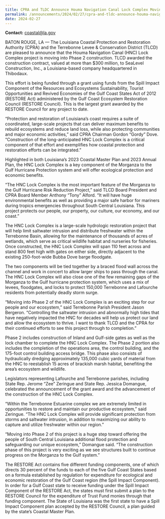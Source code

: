```yaml
---
title: CPRA and TLDC Announce Houma Navigation Canal Lock Complex Moving to Phase 2 Construction
permalink: /announcements/2024/02/27/cpra-and-tldc-announce-houma-navigation-canal-lock-complex-moving-phase-2/
date: 2024-02-27
---
```


**Contact:** coastal@la.gov

BATON ROUGE, LA — The Louisiana Coastal Protection and Restoration Authority (CPRA) and the Terrebonne Levee & Conservation District (TLCD) are pleased to announce that the Houma Navigation Canal (HNC) Lock Complex project is moving into Phase 2 construction. TLCD awarded the construction contract, valued at more than $300 million, to SeaLevel Construction, Inc., a Louisiana-based company headquartered in Thibodaux.

This effort is being funded through a grant using funds from the Spill Impact Component of the Resources and Ecosystems Sustainability, Tourist Opportunities and Revived Economies of the Gulf Coast States Act of 2012 (RESTORE Act) administered by the Gulf Coast Ecosystem Restoration Council (RESTORE Council). This is the largest grant awarded by the RESTORE Council for any project to date.

“Protection and restoration of Louisiana’s coast requires a suite of coordinated, large-scale projects that can deliver maximum benefits to rebuild ecosystems and reduce land loss, while also protecting communities and major economic activities,” said CPRA Chairman Gordon “Gordy” Dove. “Construction of the long-anticipated HNC Lock Complex is a critical component of that effort and exemplifies how coastal protection and restoration efforts can be integrated.”

Highlighted in both Louisiana’s 2023 Coastal Master Plan and 2023 Annual Plan, the HNC Lock Complex is a key component of the Morganza to the Gulf Hurricane Protection system and will offer ecological protection and economic benefits.

“The HNC Lock Complex is the most important feature of the Morganza to the Gulf Hurricane Risk Reduction Project,” said TLCD Board President and CPRA Board Member Anthony “Tony” Alford. “It will have huge environmental benefits as well as providing a major safe harbor for mariners during tropics emergencies throughout South Central Louisiana. This project protects our people, our property, our culture, our economy, and our coast.”

The HNC Lock Complex is a large-scale hydrologic restoration project that will help limit saltwater intrusion and distribute freshwater within the Terrebonne Basin, allowing for the maintenance of thousands of acres of wetlands, which serve as critical wildlife habitat and nurseries for fisheries. Once constructed, the HNC Lock Complex will span 110 feet across and stand 800 feet high with gates on either side, directly adjacent to the existing 250-foot-wide Bubba Dove barge floodgate.

The two components will be tied together by a braced flood wall across the channel and work in concert to allow larger ships to pass through the canal. The HNC Lock Complex will also close one of the few remaining gaps of the Morganza to the Gulf hurricane protection system, which uses a mix of levees, floodgates, and locks to protect 150,000 Terrebonne and Lafourche residents from potentially deadly storm surge.

“Moving into Phase 2 of the HNC Lock Complex is an exciting step for our people and our ecosystem,” said Terrebonne Parish President Jason Bergeron. “Controlling the saltwater intrusion and abnormally high tides that have negatively impacted the HNC for decades will help us protect our land and allow the ecosystem to thrive. I want to thank TLCD and the CPRA for their continued efforts to see this project through to completion.”

Phase 2 includes construction of Inland and Gulf-side gates as well as the lock chamber to complete the HNC Lock Complex. The Phase 2 portion also includes the completion of the operations area, the control building, and the 175-foot control building access bridge. This phase also consists of hydraulically dredging approximately 135,000 cubic yards of material from the HNC to reestablish 15 acres of brackish marsh habitat, benefiting the area’s ecosystem and wildlife.

Legislators representing Lafourche and Terrebonne parishes, including State Rep. Jerome “Zee” Zeringue and State Rep. Jessica Domangue, celebrated the announcement of the grant award and the advancement of the construction of the HNC Lock Complex.

“Within the Terrebonne Estuarine complex we are extremely limited in opportunities to restore and maintain our productive ecosystem,” said Zeringue. “The HNC Lock Complex will provide significant protection from storms and saltwater intrusion, in addition to maximizing our ability to capture and utilize freshwater within our region.”

“Moving into Phase 2 of this project is a huge step toward offering the people of South Central Louisiana additional flood protection and safeguarding our unique ecosystem,” Domangue said. “The construction phase of this project is very exciting as we see structures built to continue progress on the Morganza to the Gulf system.”

The RESTORE Act contains five different funding components, one of which directs 30 percent of the funds to each of the five Gulf Coast States based on a formula established by regulation for expenditure for ecological and economic restoration of the Gulf Coast region (the Spill Impact Component). In order for a Gulf Coast state to receive funding under the Spill Impact Component of the RESTORE Act, the states must first submit a plan to the RESTORE Council for the expenditure of Trust Fund monies through that funding component. The State of Louisiana was the first state to have a Spill Impact Component plan accepted by the RESTORE Council, a plan guided by the state’s Coastal Master Plan.
